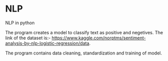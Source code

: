 # NLP
NLP in python

The program creates a model to classify text as positive and negetives. The link of the dataset is:- https://www.kaggle.com/norptms/sentiment-analysis-by-nlp-logistic-regression/data.

The program contains data cleaning, standardization and training of model.
